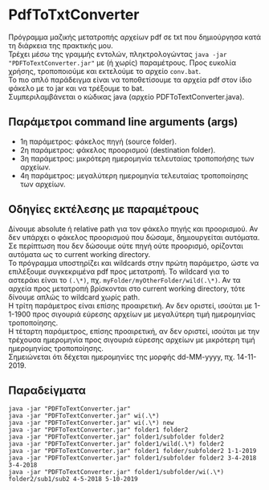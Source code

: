 # PdfToTxtConverter
Πρόγραμμα μαζικής μετατροπής αρχείων pdf σε txt που δημιούργησα κατά τη διάρκεια της πρακτικής μου.\
Τρέχει μέσω της γραμμής εντολών, πληκτρολογώντας ```java -jar "PDFToTextConverter.jar"``` με (ή χωρίς) παραμέτρους. Προς ευκολία χρήσης, τροποποιούμε και εκτελούμε το αρχείο ```conv.bat```.\
Το πιο απλό παράδειγμα είναι να τοποθετίσουμε τα αρχεία pdf στον ίδιο φάκελο με το jar και να τρέξουμε το bat.\
Συμπεριλαμβάνεται ο κώδικας java (αρχείο PDFToTextConverter.java).

## Παράμετροι command line arguments (args)
* 1η παράμετρος: φάκελος πηγή (source folder).
* 2η παράμετρος: φάκελος προορισμού (destination folder).
* 3η παράμετρος: μικρότερη ημερομηνία τελευταίας τροποποήσης των αρχείων.
* 4η παράμετρος: μεγαλύτερη ημερομηνία τελευταίας τροποποίησης των αρχείων.

## Οδηγίες εκτέλεσης με παραμέτρους
Δίνουμε absolute ή relative path για τον φάκελο πηγής και προορισμού. Αν δεν υπάρχει ο φάκελος προορισμού που δώσαμε, δημιουργείται αυτόματα. Σε περίπτωση που δεν δώσουμε ούτε πηγή ούτε προορισμό, ορίζονται αυτόματα ως το current working directory.\
Το πρόγραμμα υποστηρίζει και wildcards στην πρώτη παράμετρο, ώστε να επιλέξουμε συγκεκριμένα pdf προς μετατροπή. Το wildcard για το αστεράκι είναι το ```(.\*)```, πχ. ```myFolder/myOtherFolder/wild(.\*)```. Αν τα αρχεία προς μετατροπή βρίσκονται στο current working directory, τότε δίνουμε απλώς το wildcard χωρίς path.\
Η τρίτη παράμετρος είναι επίσης προαιρετική. Αν δεν οριστεί, ισούται με 1-1-1900 προς σιγουριά εύρεσης αρχείων με μεγαλύτερη τιμή ημερομηνίας τροποποίησης.\
Η τέταρτη παράμετρος, επίσης προαιρετική, αν δεν οριστεί, ισούται με την τρέχουσα ημερομηνία προς σιγουριά εύρεσης αρχείων με μικρότερη τιμή ημερομηνίας τροποποίησης.\
Σημειώνεται ότι δέχεται ημερομηνίες της μορφής dd-MM-yyyy, πχ. 14-11-2019.

## Παραδείγματα
```
java -jar "PDFToTextConverter.jar"
java -jar "PDFToTextConverter.jar" wi(.\*)
java -jar "PDFToTextConverter.jar" wi(.\*) new
java -jar "PDFToTextConverter.jar" folder1 folder2
java -jar "PDFToTextConverter.jar" folder1/subfolder folder2
java -jar "PDFToTextConverter.jar" folder1/wild(.\*) folder2
java -jar "PDFToTextConverter.jar" folder1 folder/subfolder2 1-1-2019
java -jar "PDFToTextConverter.jar" folder1/subfolder folder2 3-4-2018 3-4-2018
java -jar "PDFToTextConverter.jar" folder1/subfolder/wi(.\*) folder2/sub1/sub2 4-5-2018 5-10-2019
```
